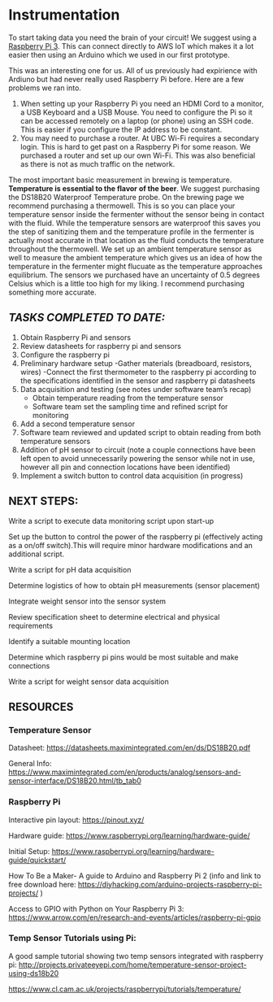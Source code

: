 # Instrumentation

To start taking data you need the brain of your circuit! We suggest using a [Raspberry Pi 3](https://www.amazon.com/Raspberry-Model-1-2GHz-64-bit-quad-core/dp/B01CD5VC92). This can connect directly to AWS IoT which makes it a lot easier then using an Arduino which we used in our first prototype. 

This was an interesting one for us. All of us previously had expirience with Ardiuno but had never really used Raspberry Pi before. Here are a few problems we ran into.
1. When setting up your Raspberry Pi you need an HDMI Cord to a monitor, a USB Keyboard and a USB Mouse. You need to configure the Pi so it can be accessed remotely on a laptop (or phone) using an SSH code. This is easier if you configure the IP address to be constant. 
2. You may need to purchase a router. At UBC Wi-Fi requires a secondary login. This is hard to get past on a Raspberry Pi for some reason. We purchased a router and set up our own Wi-Fi. This was also beneficial as there is not as much traffic on the network. 

The most important basic measurement in brewing is temperature. **Temperature is essential to the flavor of the beer**. We suggest purchasing the DS18B20 Waterproof Temperature probe. On the brewing page we recommend purchasing a thermowell. This is so you can place your temperature sensor inside the fermenter without the sensor being in contact with the fluid. While the temperature sensors are waterproof this saves you the step of sanitizing them and the temperature profile in the fermenter is actually most accurate in that location as the fluid conducts the temperature throughout the thermowell. We set up an ambient temperature sensor as well to measure the ambient temperature which gives us an idea of how the temperature in the fermenter might flucuate as the temperature approaches equilibrium. The sensors we purchased have an uncertainty of 0.5 degrees Celsius which is a little too high for my liking. I recommend purchasing something more accurate. 

## *TASKS COMPLETED TO DATE:*

1. Obtain Raspberry Pi and sensors
2. Review datasheets for raspberry pi and sensors 
3. Configure the raspberry pi 
4. Preliminary hardware setup 
	-Gather materials (breadboard, resistors, wires)
  	-Connect the first thermometer to the raspberry pi according to the specifications identified in the sensor and raspberry pi datasheets
5. Data acquisition and testing (see notes under software team’s recap)
	- Obtain temperature reading from the temperature sensor
	- Software team set the sampling time and refined script for monitoring
6. Add a second temperature sensor
7. Software team reviewed and updated script to obtain reading from both temperature sensors
8. Addition of pH sensor to circuit (note a couple connections have been left open to avoid unnecessarily powering the sensor while not in use, however all pin and connection locations have been identified)
9. Implement a switch button to control data acquisition (in progress)

## NEXT STEPS:
Write a script to execute data monitoring script upon start-up

Set up the button to control the power of the raspberry pi (effectively acting as a on/off switch).This will require minor hardware modifications and an additional script.

Write a script for pH data acquisition 

Determine logistics of how to obtain pH measurements (sensor placement)

Integrate weight sensor into the sensor system

Review specification sheet to determine electrical and physical requirements

Identify a suitable mounting location

Determine which raspberry pi pins would be most suitable and make connections

Write a script for weight sensor data acquisition

## RESOURCES

### Temperature Sensor
Datasheet: https://datasheets.maximintegrated.com/en/ds/DS18B20.pdf

General Info: https://www.maximintegrated.com/en/products/analog/sensors-and-sensor-interface/DS18B20.html/tb_tab0

### Raspberry Pi
Interactive pin layout: https://pinout.xyz/

Hardware guide: https://www.raspberrypi.org/learning/hardware-guide/

Initial Setup: https://www.raspberrypi.org/learning/hardware-guide/quickstart/

How To Be a Maker- A guide to Arduino and Raspberry Pi 2 (info and link to free download here: https://diyhacking.com/arduino-projects-raspberry-pi-projects/ )

Access to GPIO with Python on Your Raspberry Pi 3: https://www.arrow.com/en/research-and-events/articles/raspberry-pi-gpio 

### Temp Sensor Tutorials using Pi:
A good sample tutorial showing two temp sensors integrated with raspberry pi: http://projects.privateeyepi.com/home/temperature-sensor-project-using-ds18b20

https://www.cl.cam.ac.uk/projects/raspberrypi/tutorials/temperature/ 
